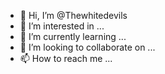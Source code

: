 - 👋 Hi, I’m @Thewhitedevils
- 👀 I’m interested in ...
- 🌱 I’m currently learning ...
- 💞️ I’m looking to collaborate on ...
- 📫 How to reach me ...

<!---
Thewhitedevils/Thewhitedevils is a ✨ special ✨ repository because its `README.md` (this file) appears on your GitHub profile.
You can click the Preview link to take a look at your changes.
--->
